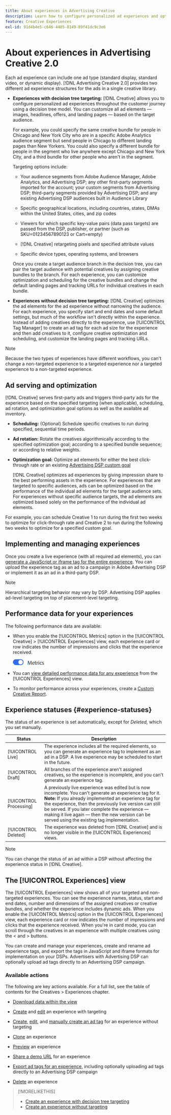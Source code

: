 ```yaml
---
title: About experiences in Advertising Creative
description: Learn how to configure personalized ad experiences and optimize ad elements based on performance.
feature: Creative Experiences
exl-id: 91d4b4e5-c646-4485-8149-89f41dc9c3e6
---
```

# About experiences in Advertising Creative 2.0

Each ad experience can include one ad type (standard display, standard video, or dynamic display). [!DNL Advertising Creative 2.0] provides two different ad experience structures for the ads in a single creative library.

* **Experiences with decision tree targeting:** [!DNL Creative] allows you to configure personalized ad experiences throughout the customer journey using a decision tree model. You can customize all ad elements &mdash; images, headlines, offers, and landing pages &mdash; based on the target audience.

  For example, you could specify the same creative bundle for people in Chicago and New York City who are in a specific Adobe Analytics audience segment but send people in Chicago to different landing pages than New Yorkers. You could also specify a different bundle for people in the segment who live anywhere except Chicago and New York City, and a third bundle for other people who aren't in the segment.

  Targeting options include:

    * Your audience segments from Adobe Audience Manager, Adobe Analytics, and Advertising DSP; any other first-party segments imported for the account; your custom segments from Advertising DSP; third-party segments provided by Advertising DSP; and any existing Advertising DSP audiences built in Audience Library 
    
    * Specific geographical locations, including countries, states, DMAs within the United States, cities, and zip codes
    
    * Viewers for which specific key-value pairs (data pass targets) are passed from the DSP, publisher, or partner (such as SKU=01234567890123 or Cart=empty)
    
    * [!DNL Creative] retargeting pixels and specified attribute values
    
    * Specific device types, operating systems, and browsers

  Once you create a target audience branch in the decision tree, you can pair the target audience with potential creatives by assigning creative bundles to the branch. For each experience, you can customize optimization and scheduling for the creative bundles and change the default landing pages and tracking URLs<!-- later: and any flexible attributes --> for individual creatives in each bundle.

* **Experiences without decision tree targeting:** [!DNL Creative] optimizes the ad elements for the ad experience without narrowing the audience. For each experience, you specify start and end dates and some default settings, but much of the workflow isn't directly within the experience. Instead of adding creatives directly to the experience, use [!UICONTROL Tag Manager] to create an ad tag for each ad size for the experience and then add creatives to it, configure creative optimization and scheduling, and customize the landing pages and tracking URLs<!-- later: and any flexible attributes -->.

>[!NOTE]
>
> Because the two types of experiences have different workflows, you can't change a non-targeted experience to a targeted experience nor a targeted experience to a non-targeted experience.

## Ad serving and optimization

<!-- MORE -->
<!-- When multiple ad variants qualify for an impression -->

[!DNL Creative] serves first-party ads and triggers third-party ads for the experience based on the specified targeting (when applicable), scheduling, ad rotation, and optimization goal options as well as the available ad inventory.

* **Scheduling:** (Optional) Schedule specific creatives to run during specified, sequential time periods.

* **Ad rotation:** Rotate the creatives algorithmically according to the specified optimization goal; according to a specified bundle sequence; or according to relative weights.

* **Optimization goal:** Optimize ad elements for either the best click-through rate or an existing [Advertising DSP custom goal](/help/dsp/optimization/custom-goal.md)

  [!DNL Creative] optimizes ad experiences by giving impression share to the best performing assets in the experience. For experiences that are targeted to specific audiences, ads can be optimized based on the performance of the individual ad elements for the target audience sets. For experiences without specific audience targets, the ad elements are optimized based solely on the performance of the individual ad elements.

 For example, you can schedule Creative 1 to run during the first two weeks to optimize for click-through rate and Creative 2 to run during the following two weeks to optimize for a specified custom goal.

## Implementing and managing experiences

Once you create a live experience (with all required ad elements), you can [generate a JavaScript or iframe tag for the entire experience](experience-tag-export.md). You can upload the experience tag as an ad to a campaign in Adobe Advertising DSP or implement it as an ad in a third-party DSP.

>[!NOTE]
>
>Hierarchical targeting behavior may vary by DSP. Advertising DSP applies ad-level targeting on top of placement-level targeting.

## Performance data for your experiences

The following performance data are available:

* When you enable the [!UICONTROL Metrics] option in the [!UICONTROL Creative] > [!UICONTROL Experiences] view, each experience card or row indicates the number of impressions and clicks that the experience received.

  ![Metrics option](/help/creative/assets/metrics-option.png "Metrics option")

* You can [view detailed performance data for any experience](experience-performance-details.md) from the [!UICONTROL Experiences] view.

* To monitor performance across your experiences, create a [Custom Creative Report](/help/creative/report-custom-creative.md).

## Experience statuses {#experience-statuses}

The status of an experience is set automatically, except for *Deleted,* which you set manually.

| Status | Description |
| ------ | ----------- |
| [!UICONTROL Live] | The experience includes all the required elements, so you can generate an experience tag to implement as an ad in a DSP. A live experience may be scheduled to start in the future. |
| [!UICONTROL Draft] | All branches of the experience aren't assigned creatives, so the experience is incomplete, and you can't generate an experience tag. |
| [!UICONTROL Processing] | A previously live experience was edited but is now incomplete. You can't generate an experience tag for it. **Note:** If you already implemented an experience tag for the experience, then the previously live version can still be served. If you later complete the experience &mdash; making it live again &mdash; then the new version can be served using the existing tag implementation. |
| [!UICONTROL Deleted] | The experience was deleted from [!DNL Creative] and is no longer visible in the [!UICONTROL Experiences] views. | 

>[!NOTE]
>
>You can change the status of an ad within a DSP without affecting the experience status in [!DNL Creative].

## The [!UICONTROL Experiences] view

The [!UICONTROL Experiences] view shows all of your targeted and non-targeted experiences. You can see the experience names, status, start and end dates, number and dimensions of the assigned creatives or creative bundles, and whether the experience includes dynamic ads. When you enable the [!UICONTROL Metrics] option in the [!UICONTROL Experiences] view, each experience card or row indicates the number of impressions and clicks that the experience received. When you're in card mode, you can scroll through the creatives in an experience with multiple creatives using the < and > buttons.

You can create and manage your experiences, create and rename ad experience tags, and export the tags in JavaScript and iframe formats for implementation on your DSPs. Advertisers with Advertising DSP can optionally upload ad tags directly to an Advertising DSP campaign.

### Available actions

The following are key actions available. For a full list, see the table of contents for the Creatives > Experiences chapter.

* [Download data within the view](experience-download-view.md)

* [Create](/help/creative/experiences/experience-create-targeting.md) and [edit](/help/creative/experiences/experience-edit-targeting.md) an experience with targeting

* [Create](/help/creative/experiences/experience-create-no-targeting.md), [edit](/help/creative/experiences/experience-edit-no-targeting.md), and [manually create an ad tag](/help/creative/experiences/experience-tag-create-manually.md) for an experience without targeting

* [Clone](experience-clone.md) an experience

* [Preview](experience-preview.md) an experience

* [Share a demo URL](experience-share-demo-url.md) for an experience

* [Export ad tags for an experience](experience-tag-export.md), including optionally uploading ad tags directly to an Advertising DSP campaign

* [Delete](experience-delete.md) an experience

>[!MORELIKETHIS]
>
>* [Create an experience with decision tree targeting](experience-create-targeting.md)
>* [Create an experience without targeting](experience-create-no-targeting.md)
